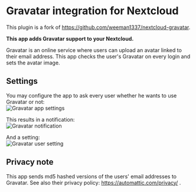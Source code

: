 # Gravatar integration for Nextcloud

This plugin is a fork of https://github.com/weeman1337/nextcloud-gravatar.

**This app adds Gravatar support to your Nextcloud.**

Gravatar is an online service where users can upload an avatar linked to their email address.
This app checks the user's Gravatar on every login and sets the avatar image.

## Settings
You may configure the app to ask every user whether he wants to use Gravatar or not:  
![Gravatar app settings](/doc/settings.png "Gravatar app settings")

This results in a notification:  
![Gravatar notification](/doc/notification.png "Gravatar notification")

And a setting:  
![Gravatar user setting](/doc/user-setting.png "Gravatar user setting")

## Privacy note  
This app sends md5 hashed versions of the users' email addresses to Gravatar.
See also their privacy policy: https://automattic.com/privacy/ .

